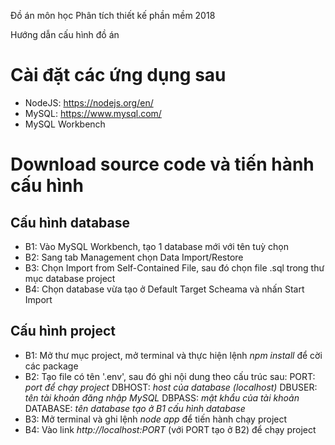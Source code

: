 Đồ án môn học Phân tích thiết kế phần mềm 2018

Hướng dẫn cấu hình đồ án

# Cài đặt các ứng dụng sau
* NodeJS: https://nodejs.org/en/
* MySQL: https://www.mysql.com/
* MySQL Workbench

# Download source code và tiến hành cấu hình
##  Cấu hình database
* B1: Vào MySQL Workbench, tạo 1 database mới với tên tuỳ chọn
* B2: Sang tab Management chọn Data Import/Restore
* B3: Chọn Import from Self-Contained File, sau đó chọn file .sql trong thư mục database project
* B4: Chọn database vừa tạo ở Default Target Scheama và nhấn Start Import
##  Cấu hình project
* B1: Mở thư mục project, mở terminal và thực hiện lệnh *npm install* để cời các package
* B2: Tạo file có tên '.env', sau đó ghi nội dung theo cấu trúc sau:
            PORT: *port để chạy project*
            DBHOST: *host của database (localhost)*
            DBUSER: *tên tài khoản đăng nhập MySQL*
            DBPASS: *mật khẩu của tài khoản*
            DATABASE: *tên database tạo ở B1 cấu hình database*
* B3: Mở terminal và ghi lệnh *node app* để tiến hành chạy project
* B4: Vào link *http://localhost:PORT* (với PORT tạo ở B2) để chạy project